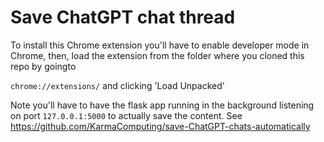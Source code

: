 # Save ChatGPT chat thread

To install this Chrome extension you'll have to enable developer mode in Chrome,
then, load the extension from the folder where you cloned this repo by goingto 

`chrome://extensions/` and clicking 'Load Unpacked'

Note you'll have to have the flask app running in the background listening on 
port `127.0.0.1:5000` to actually save the content.
See https://github.com/KarmaComputing/save-ChatGPT-chats-automatically
